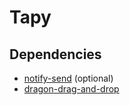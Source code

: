 # Tapy

## Dependencies

- [notify-send](https://github.com/) (optional)
- [dragon-drag-and-drop](https://github.com/mwh/dragon)
